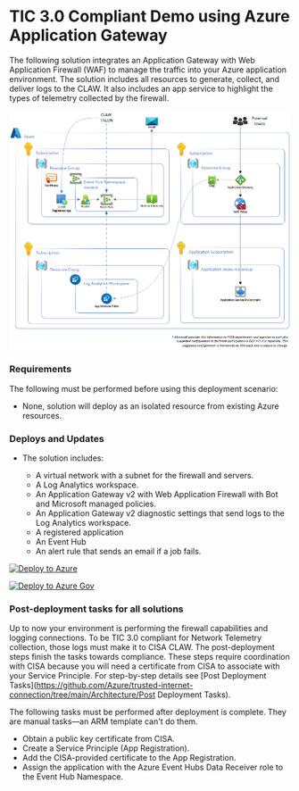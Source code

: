 # TIC 3.0 Compliant Demo using Azure Application Gateway
The following solution integrates an Application Gateway with Web Application Firewall (WAF) to manage the traffic into your Azure application environment. The solution includes all resources to generate, collect, and deliver logs to the CLAW. It also includes an app service to highlight the types of telemetry collected by the firewall.

![TIC 3.0 compliance using Application Gateway with Web Application Firewall and Application Service Environment v3](https://raw.githubusercontent.com/Azure/trusted-internet-connection/main/Architecture/Images/trusted-internet-connections-architecture-AppGwWAF.png)

### Requirements
The following must be performed before using this deployment scenario:
- None, solution will deploy as an isolated resource from existing Azure resources.

### Deploys and Updates
- The solution includes:

  - A virtual network with a subnet for the firewall and servers.
  - A Log Analytics workspace.
  - An Application Gateway v2 with Web Application Firewall with Bot and Microsoft managed policies.
  - An Application Gateway v2 diagnostic settings that send logs to the Log Analytics workspace.
  - A registered application
  - An Event Hub
  - An alert rule that sends an email if a job fails.

[![Deploy to Azure](C:\Users\paull\OneDrive\Pictures\Typora\README\trusted-internet-connection-deploy-to-azure-1683287548353-5.svg)](https://portal.azure.com/#create/Microsoft.Template/uri/https%3A%2F%2Fraw.githubusercontent.com%2FAzure%2Ftrusted-internet-connection%2Fmain%2FArchitecture%2FAzure-Application-Gateway%2FComplete%2Fazuredeploy.json)

[![Deploy to Azure Gov](C:\Users\paull\OneDrive\Pictures\Typora\README\trusted-internet-connection-deploy-to-azure-gov-1683287548353-6.png)](https://portal.azure.us/#create/Microsoft.Template/uri/https%3A%2F%2Fraw.githubusercontent.com%2FAzure%2Ftrusted-internet-connection%2Fmain%2FArchitecture%2FAzure-Application-Gateway%2FComplete%2Fazuredeploy.json)

### Post-deployment tasks for all solutions

Up to now your environment is performing the firewall capabilities and logging connections. To be TIC 3.0 compliant for Network Telemetry collection, those logs must make it to CISA CLAW. The post-deployment steps finish the tasks towards compliance. These steps require coordination with CISA because you will need a certificate from CISA to associate with your Service Principle. For step-by-step details see [Post Deployment Tasks](https://github.com/Azure/trusted-internet-connection/tree/main/Architecture/Post Deployment Tasks).

The following tasks must be performed after deployment is complete. They are manual tasks—an ARM template can't do them.

- Obtain a public key certificate from CISA. 
- Create a Service Principle (App Registration).
- Add the CISA-provided certificate to the App Registration.
- Assign the application with the Azure Event Hubs Data Receiver role to the Event Hub Namespace.
